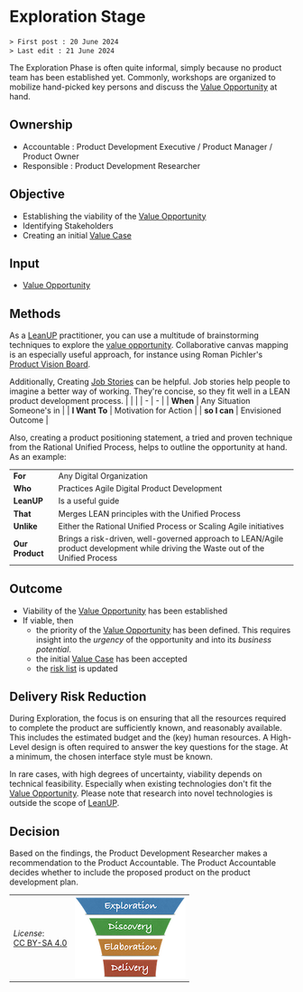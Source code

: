 # Exploration Stage

```text
> First post : 20 June 2024
> Last edit : 21 June 2024
```

The Exploration Phase is often quite informal, simply because no product team has been established yet. Commonly, workshops are organized to mobilize hand-picked key persons and discuss the [Value Opportunity](/Artefacts/val-oppo.md) at hand.

## Ownership

- Accountable : Product Development Executive / Product Manager / Product Owner
- Responsible : Product Development Researcher

## Objective

- Establishing the viability of the [Value Opportunity][oppo]
- Identifying Stakeholders
- Creating an initial [Value Case][valcase]

## Input

- [Value Opportunity][oppo]

## Methods

As a [LeanUP](/Overview/leanup.md) practitioner, you can use a multitude of brainstorming techniques to explore the [value opportunity][oppo]. Collaborative canvas mapping is an especially useful approach, for instance using Roman Pichler's [Product Vision Board](https://www.romanpichler.com/blog/the-product-vision-board/).

Additionally, Creating [Job Stories](https://www.intercom.com/blog/using-job-stories-design-features-ui-ux/) can be helpful. Job stories help people to imagine a better way of working. They're concise, so they fit well in a LEAN product development process.
| | |
| - | - |
| **When** | Any Situation Someone's in |
| **I Want To** | Motivation for Action |
| **so I can** | Envisioned Outcome |

Also, creating a product positioning statement, a tried and proven technique from the Rational Unified Process, helps to outline the opportunity at hand. As an example:

| | |
| - | - |
| **For** | Any Digital Organization |
| **Who** | Practices Agile Digital Product Development |
| **LeanUP** | Is a useful guide |
| **That** | Merges LEAN principles with the Unified Process |
| **Unlike** | Either the Rational Unified Process or Scaling Agile initiatives |
| **Our Product** | Brings a risk-driven, well-governed approach to LEAN/Agile product development while driving the Waste out of the Unified Process |

## Outcome

- Viability of the [Value Opportunity][oppo] has been established
- If viable, then
  - the priority of the [Value Opportunity][oppo] has been defined. This requires insight into the *urgency* of the opportunity and into its *business potential*.
  - the initial [Value Case][valcase] has been accepted
  - the [risk list][risks] is updated

## Delivery Risk Reduction

During Exploration, the focus is on ensuring that all the resources required to complete the product are sufficiently known, and reasonably available. This includes the estimated budget and the (key) human resources. A High-Level design is often required to answer the key questions for the stage. At a minimum, the chosen interface style must be known.

In rare cases, with high degrees of uncertainty, viability depends on technical feasibility. Especially when existing technologies don't fit the [Value Opportunity](/Artefacts/val-oppo.md). Please note that research into novel technologies is outside the scope of [LeanUP](/Overview/leanup.md).

## Decision

Based on the findings, the Product Development Researcher makes a recommendation to the Product Accountable. The Product Accountable decides whether to include the proposed product on the product development plan.

| | |
| - | - |
| *License*:</BR>[CC BY-SA 4.0](https://creativecommons.org/licenses/by-sa/4.0/deed.en) | [![LeanUP Logo](/images/leanupLogo-s.png)][nav] |

[nav]: /Stages/overview.md
[oppo]: /Artefacts/val-oppo.md
[valcase]: /Stages/val-case.md
[risks]: /Artefacts/risklist.md
